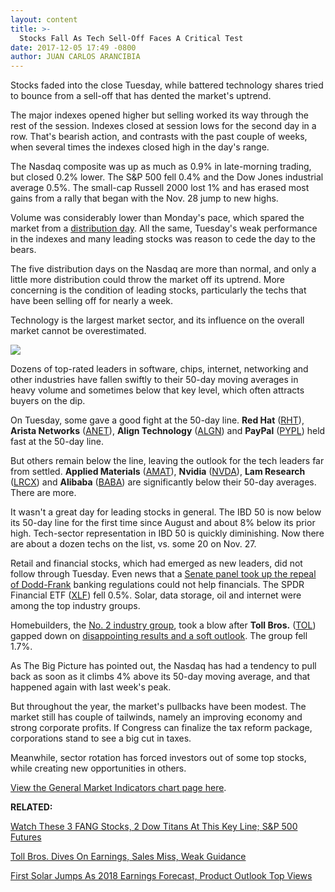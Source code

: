 ```yaml
---
layout: content
title: >-
  Stocks Fall As Tech Sell-Off Faces A Critical Test
date: 2017-12-05 17:49 -0800
author: JUAN CARLOS ARANCIBIA
---
```






Stocks faded into the close Tuesday, while battered technology shares tried to bounce from a sell-off that has dented the market's uptrend.




 The major indexes opened higher but selling worked its way through the rest of the session. Indexes closed at session lows for the second day in a row. That's bearish action, and contrasts with the past couple of weeks, when several times the indexes closed high in the day's range.


The Nasdaq composite was up as much as 0.9% in late-morning trading, but closed 0.2% lower. The S&P 500 fell 0.4% and the Dow Jones industrial average 0.5%. The small-cap Russell 2000 lost 1% and has erased most gains from a rally that began with the Nov. 28 jump to new highs.


Volume was considerably lower than Monday's pace, which spared the market from a [distribution day](http://www.investors.com/ibd-university/market-timing/market-tops/). All the same, Tuesday's weak performance in the indexes and many leading stocks was reason to cede the day to the bears.


The five distribution days on the Nasdaq are more than normal, and only a little more distribution could throw the market off its uptrend. More concerning is the condition of leading stocks, particularly the techs that have been selling off for nearly a week.


Technology is the largest market sector, and its influence on the overall market cannot be overestimated.  

![](https://www.investors.com/wp-content/uploads/2017/12/MP120517-192x300.jpg)


Dozens of top-rated leaders in software, chips, internet, networking and other industries have fallen swiftly to their 50-day moving averages in heavy volume and sometimes below that key level, which often attracts buyers on the dip.


On Tuesday, some gave a good fight at the 50-day line. **Red Hat** ([RHT](https://research.investors.com/quote.aspx?symbol=RHT)), **Arista Networks** ([ANET](https://research.investors.com/quote.aspx?symbol=ANET)), **Align Technology** ([ALGN](https://research.investors.com/quote.aspx?symbol=ALGN)) and **PayPal** ([PYPL](https://research.investors.com/quote.aspx?symbol=PYPL)) held fast at the 50-day line.


But others remain below the line, leaving the outlook for the tech leaders far from settled. **Applied Materials** ([AMAT](https://research.investors.com/quote.aspx?symbol=AMAT)), **Nvidia** ([NVDA](https://research.investors.com/quote.aspx?symbol=NVDA)), **Lam Research** ([LRCX](https://research.investors.com/quote.aspx?symbol=LRCX)) and **Alibaba** ([BABA](https://research.investors.com/quote.aspx?symbol=BABA)) are significantly below their 50-day averages. There are more.


It wasn't a great day for leading stocks in general. The IBD 50 is now below its 50-day line for the first time since August and about 8% below its prior high. Tech-sector representation in IBD 50 is quickly diminishing. Now there are about a dozen techs on the list, vs. some 20 on Nov. 27.


Retail and financial stocks, which had emerged as new leaders, did not follow through Tuesday. Even news that a [Senate panel took up the repeal of Dodd-Frank](https://www.housingwire.com/articles/42010-senate-banking-committee-introduces-repeal-of-dodd-frank-act) banking regulations could not help financials. The SPDR Financial ETF ([XLF](https://research.investors.com/quote.aspx?symbol=XLF)) fell 0.5%. Solar, data storage, oil and internet were among the top industry groups.


Homebuilders, the [No. 2 industry group](https://www.investors.com/data-tables/industry-sub-group-rankings-dec-04-2017/), took a blow after **Toll Bros.** ([TOL](https://research.investors.com/quote.aspx?symbol=TOL)) gapped down on [disappointing results and a soft outlook](https://www.investors.com/news/toll-bros-dives-on-earnings-sales-miss-weak-guidance/). The group fell 1.7%.


As The Big Picture has pointed out, the Nasdaq has had a tendency to pull back as soon as it climbs 4% above its 50-day moving average, and that happened again with last week's peak.


But throughout the year, the market's pullbacks have been modest. The market still has couple of tailwinds, namely an improving economy and strong corporate profits. If Congress can finalize the tax reform package, corporations stand to see a big cut in taxes.


Meanwhile, sector rotation has forced investors out of some top stocks, while creating new opportunities in others.


[View the General Market Indicators chart page here](https://www.investors.com/wp-content/uploads/2017/12/IBD0512152514GMI.pdf).


**RELATED:**


[Watch These 3 FANG Stocks, 2 Dow Titans At This Key Line; S&P 500 Futures](https://www.investors.com/market-trend/stock-market-today/watch-facebook-google-netflix-microsoft-intel-at-this-key-line-sp-500-futures/)


[Toll Bros. Dives On Earnings, Sales Miss, Weak Guidance](https://www.investors.com/news/toll-bros-dives-on-earnings-sales-miss-weak-guidance/)


[First Solar Jumps As 2018 Earnings Forecast, Product Outlook Top Views](https://www.investors.com/news/technology/first-solar-jumps-as-2018-earnings-forecast-product-outlook-top-views/)




